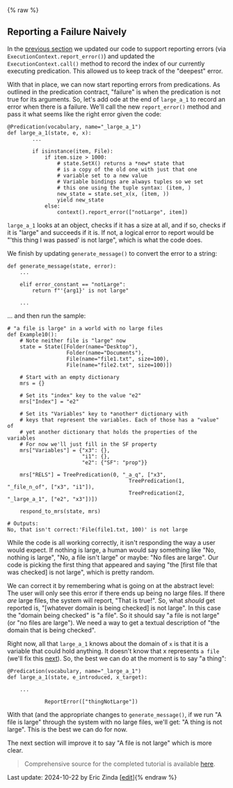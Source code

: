 {% raw %}
## Reporting a Failure Naively
In the [previous section](https://blog.inductorsoftware.com/Perplexity/home/pxint/pxint0105ErrorsChoosingWhichFailure) we updated our code to support reporting errors (via `ExecutionContext.report_error()`) and updated the `ExecutionContext.call()` method to record the index of our currently executing predication.  This allowed us to keep track of the "deepest" error.

With that in place, we can now start reporting errors from predications. As outlined in the predication contract, "failure" is when the predication is not true for its arguments. So, let's add ode at the end of `large_a_1` to record an error when there is a failure. We'll call the new `report_error()` method and pass it what seems like the right error given the code:

```
@Predication(vocabulary, name="_large_a_1")
def large_a_1(state, e, x):
        ...
    
        if isinstance(item, File):
            if item.size > 1000:
                # state.SetX() returns a *new* state that
                # is a copy of the old one with just that one
                # variable set to a new value
                # Variable bindings are always tuples so we set
                # this one using the tuple syntax: (item, )
                new_state = state.set_x(x, (item, ))
                yield new_state
            else:
                context().report_error(["notLarge", item])
```

`large_a_1` looks at an object, checks if it has a size at all, and if so, checks if it is "large" and succeeds if it is. If not, a logical error to report would be "'this thing I was passed' is not large", which is what the code does.

We finish by updating `generate_message()` to convert the error to a string:

```
def generate_message(state, error):
    ... 
    
    elif error_constant == "notLarge":
        return f"'{arg1}' is not large"

    ...
```

... and then run the sample:

```
# "a file is large" in a world with no large files
def Example10():
    # Note neither file is "large" now
    state = State([Folder(name="Desktop"),
                   Folder(name="Documents"),
                   File(name="file1.txt", size=100),
                   File(name="file2.txt", size=100)])

    # Start with an empty dictionary
    mrs = {}

    # Set its "index" key to the value "e2"
    mrs["Index"] = "e2"

    # Set its "Variables" key to *another* dictionary with
    # keys that represent the variables. Each of those has a "value" of
    # yet another dictionary that holds the properties of the variables
    # For now we'll just fill in the SF property
    mrs["Variables"] = {"x3": {},
                        "i1": {},
                        "e2": {"SF": "prop"}}

    mrs["RELS"] = TreePredication(0, "_a_q", ["x3",
                                       TreePredication(1, "_file_n_of", ["x3", "i1"]),
                                       TreePredication(2, "_large_a_1", ["e2", "x3"])])

    respond_to_mrs(state, mrs)
    
# Outputs:
No, that isn't correct:'File(file1.txt, 100)' is not large
```

While the code is all working correctly, it isn't responding the way a user would expect. If nothing is large, a human would say something like "No, nothing is large", "No, a file isn't large" or maybe: "No files are large".  Our code is picking the first thing that appeared and saying "the [first file that was checked] is not large", which is pretty random. 

We can correct it by remembering what is going on at the abstract level: The user will only see this error if there ends up being no large files. If there *are* large files, the system will report, "That is true!".  So, what *should* get reported is, "[whatever domain is being checked] is not large".  In this case the "domain being checked" is "a file". So it should say "a file is not large" (or "no files are large"). We need a way to get a textual description of "the domain that is being checked".

Right now, all that `large_a_1` knows about the domain of `x` is that it is a variable that could hold anything. It doesn't know that x represents `a file` (we'll fix this [next](https://blog.inductorsoftware.com/Perplexity/home/pxint/pxint0120ErrorsConceptualFailures)). So, the best we can do at the moment is to say "a thing":

```
@Predication(vocabulary, name="_large_a_1")
def large_a_1(state, e_introduced, x_target):
    
    ...
    
            ReportError(["thingNotLarge"])
```

With that (and the appropriate changes to `generate_message()`, if we run "A file is large" through the system with no large files, we'll get: "A thing is not large".  This is the best we can do for now. 

The next section will improve it to say "A file is not large" which is more clear.

> Comprehensive source for the completed tutorial is available [here](https://github.com/EricZinda/Perplexity).

Last update: 2024-10-22 by Eric Zinda [[edit](https://github.com/EricZinda/Perplexity/edit/main/docs/pxint/pxint0110ErrorsReportingAFailure.md)]{% endraw %}